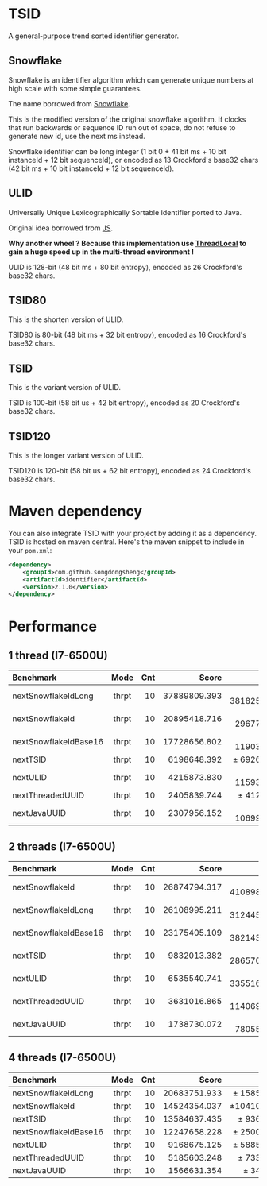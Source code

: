 # TSID
A general-purpose trend sorted identifier generator.

## Snowflake
Snowflake is an identifier algorithm which can generate unique numbers at high scale with some simple guarantees.

The name borrowed from [Snowflake](https://github.com/twitter/snowflake/releases/tag/snowflake-2010).

This is the modified version of the original snowflake algorithm.
If clocks that run backwards or sequence ID run out of space,
do not refuse to generate new id, use the next ms instead.

Snowflake identifier can be long integer (1 bit 0 + 41 bit ms + 10 bit instanceId + 12 bit sequenceId),
or encoded as 13 Crockford's base32 chars (42 bit ms + 10 bit instanceId + 12 bit sequenceId).

## ULID
Universally Unique Lexicographically Sortable Identifier ported to Java.

Original idea borrowed from [JS](https://github.com/alizain/ulid).

**Why another wheel ? Because this implementation use
[ThreadLocal](http://docs.oracle.com/javase/8/docs/api/java/lang/ThreadLocal.html)
to gain a huge speed up in the multi-thread environment !**

ULID is 128-bit (48 bit ms + 80 bit entropy), encoded as 26 Crockford's base32 chars.

## TSID80
This is the shorten version of ULID.

TSID80 is 80-bit (48 bit ms + 32 bit entropy), encoded as 16 Crockford's base32 chars.

## TSID
This is the variant version of ULID.

TSID is 100-bit (58 bit us + 42 bit entropy), encoded as 20 Crockford's base32 chars.

## TSID120
This is the longer variant version of ULID.

TSID120 is 120-bit (58 bit us + 62 bit entropy), encoded as 24 Crockford's base32 chars.

# Maven dependency
You can also integrate TSID with your project by adding it as a dependency. TSID is hosted on maven central.
Here's the maven snippet to include in your `pom.xml`:

```xml
<dependency>
    <groupId>com.github.songdongsheng</groupId>
    <artifactId>identifier</artifactId>
    <version>2.1.0</version>
</dependency>
```

# Performance
## 1 thread (I7-6500U)

|Benchmark              |Mode|Cnt|    Score    |    Error     |Units|
|:----------------------|:-:|---:|------------:|-------------:|----:|
|nextSnowflakeIdLong    |thrpt|10| 37889809.393| ± 3818256.904|ops/s|
|nextSnowflakeId        |thrpt|10| 20895418.716| ±  296770.537|ops/s|
|nextSnowflakeIdBase16  |thrpt|10| 17728656.802| ±  119036.211|ops/s|
|nextTSID               |thrpt|10|  6198648.392| ±   69267.953|ops/s|
|nextULID               |thrpt|10|  4215873.830| ±  115930.154|ops/s|
|nextThreadedUUID       |thrpt|10|  2405839.744| ±    4128.545|ops/s|
|nextJavaUUID           |thrpt|10|  2307956.152| ±  106999.002|ops/s|

## 2 threads (I7-6500U)
|Benchmark              |Mode|Cnt|    Score    |    Error    |Units|
|:----------------------|:-:|---:|------------:|------------:|----:|
|nextSnowflakeId        |thrpt|10| 26874794.317| ± 410898.123|ops/s|
|nextSnowflakeIdLong    |thrpt|10| 26108995.211| ± 312445.844|ops/s|
|nextSnowflakeIdBase16  |thrpt|10| 23175405.109| ± 382143.361|ops/s|
|nextTSID               |thrpt|10|  9832013.382| ± 286570.176|ops/s|
|nextULID               |thrpt|10|  6535540.741| ± 335516.750|ops/s|
|nextThreadedUUID       |thrpt|10|  3631016.865| ± 114069.848|ops/s|
|nextJavaUUID           |thrpt|10|  1738730.072| ±  78055.197|ops/s|

## 4 threads (I7-6500U)
|Benchmark              |Mode|Cnt|    Score    |    Error    |Units|
|:----------------------|:-:|---:|------------:|------------:|----:|
|nextSnowflakeIdLong    |thrpt|10| 20683751.933| ± 158519.062|ops/s|
|nextSnowflakeId        |thrpt|10| 14524354.037| ±1041060.201|ops/s|
|nextTSID               |thrpt|10| 13584637.435| ±  93641.496|ops/s|
|nextSnowflakeIdBase16  |thrpt|10| 12247658.228| ± 250014.781|ops/s|
|nextULID               |thrpt|10|  9168675.125| ± 588524.947|ops/s|
|nextThreadedUUID       |thrpt|10|  5185603.248| ±  73332.258|ops/s|
|nextJavaUUID           |thrpt|10|  1566631.354| ±   3403.591|ops/s|
